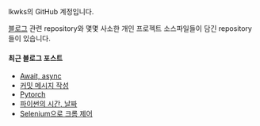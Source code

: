 lkwks의 GitHub 계정입니다.

[블로그](https://lkwks.github.io) 관련 repository와 몇몇 사소한 개인 프로젝트 소스파일들이 담긴 repository들이 있습니다.


#### 최근 블로그 포스트
<!-- BLOG-POST-LIST:START -->
- [Await, async](https://lkwks.github.io/python/2022/09/04/await,-async.html)
- [커밋 메시지 작성](https://lkwks.github.io/github/2022/05/26/%EC%BB%A4%EB%B0%8B-%EB%A9%94%EC%8B%9C%EC%A7%80-%EC%9E%91%EC%84%B1.html)
- [Pytorch](https://lkwks.github.io/ml/2022/04/19/pytorch.html)
- [파이썬의 시간, 날짜](https://lkwks.github.io/python/2022/04/17/%ED%8C%8C%EC%9D%B4%EC%8D%AC%EC%9D%98-%EC%8B%9C%EA%B0%84,-%EB%82%A0%EC%A7%9C.html)
- [Selenium으로 크롬 제어](https://lkwks.github.io/python/2022/04/17/selenium%EC%9C%BC%EB%A1%9C-%ED%81%AC%EB%A1%AC-%EC%A0%9C%EC%96%B4.html)
<!-- BLOG-POST-LIST:END -->
  
<!--![Top Langs](https://github-readme-stats.vercel.app/api/top-langs/?username=lkwks)-->

